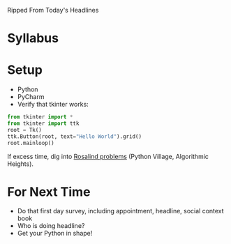 Ripped From Today's Headlines

# Syllabus

# Setup
* Python
* PyCharm
* Verify that tkinter works:
```python
from tkinter import *
from tkinter import ttk
root = Tk()
ttk.Button(root, text="Hello World").grid()
root.mainloop()
```

If excess time, dig into [Rosalind problems](https://rosalind.info/) (Python Village, Algorithmic Heights).

# For Next Time

* Do that first day survey, including appointment, headline, social context book
* Who is doing headline?
* Get your Python in shape!
